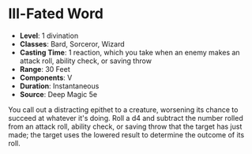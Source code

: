 # Ill-Fated Word

- **Level**: 1 divination
- **Classes**: Bard, Sorceror, Wizard
- **Casting Time**: 1 reaction, which you take when an enemy makes an attack roll, ability check, or saving throw
- **Range**: 30 Feet
- **Components**: V
- **Duration**: Instantaneous
- **Source**: Deep Magic 5e

You call out a distracting epithet to a creature, worsening its chance to succeed at whatever it's doing. Roll a d4 and subtract the number rolled from an attack roll, ability check, or saving throw that the target has just made; the target uses the lowered result to determine the outcome of its roll.

